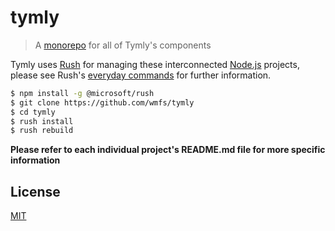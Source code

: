 # tymly

> A [monorepo](https://danluu.com/monorepo/) for all of Tymly's components 

Tymly uses [Rush](https://danluu.com/monorepo/) for managing these interconnected [Node.js](https://nodejs.org/en/) projects,
please see Rush's [everyday commands](https://github.com/Microsoft/web-build-tools/wiki/Rush-~-Everyday-commands) for further information.

``` bash
$ npm install -g @microsoft/rush
$ git clone https://github.com/wmfs/tymly
$ cd tymly
$ rush install
$ rush rebuild
```

__Please refer to each individual project's README.md file for more specific information__

## <a name="license"></a>License

[MIT](https://github.com/wmfs/tymly/blob/master/LICENSE)
